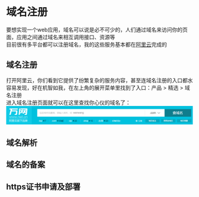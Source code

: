 # 域名注册

要想实现一个web应用，域名可以说是必不可少的，人们通过域名来访问你的页面，应用之间通过域名来相互调用接口、资源等  
目前很有多平台都可以注册域名，我的这些服务基本都在[阿里云](https://www.aliyun.com/)完成的

## 域名注册
打开阿里云，你们看到它提供了纷繁复杂的服务内容，甚至连域名注册的入口都水容易发现，好在机智如我，在左上角的展开菜单里找到了入口：产品 > 精选 > 域名注册   
进入域名注册页面就可以在这里查找你心仪的域名了：
![域名注册](./images/domain/01.png)

## 域名解析

## 域名的备案

## https证书申请及部署